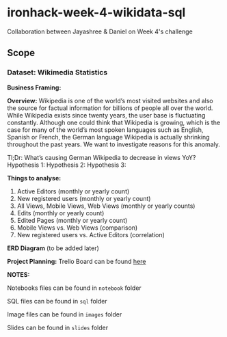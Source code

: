 # ironhack-week-4-wikidata-sql
Collaboration between Jayashree &amp; Daniel on Week 4's challenge

## Scope
### Dataset: Wikimedia Statistics

**Business Framing:**

**Overview:** Wikipedia is one of the world’s most visited websites and also the source for factual information for billions of people all over the world. While Wikipedia exists since twenty years, the user base is fluctuating constantly. Although one could think that Wikipedia is growing, which is the case for many of the world’s most spoken languages such as English, Spanish or French, the German language Wikipedia is actually shrinking throughout the past years. We want to investigate reasons for this anomaly. 


Tl;Dr: What’s causing German Wikipedia to decrease in views YoY? 
Hypothesis 1: 
Hypothesis 2: 
Hypothesis 3: 

**Things to analyse:**
1. Active Editors (monthly or yearly count)
2. New registered users (monthly or yearly count)
3. All Views, Mobile Views, Web Views (monthly or yearly counts)
4. Edits (monthly or yearly count)
5. Edited Pages (monthly or yearly count)
6. Mobile Views vs. Web Views (comparison)
7. New registered users vs. Active Editors (correlation)


**ERD Diagram**
(to be added later)


**Project Planning:** Trello Board can be found [here](https://trello.com/b/NWCTnIAx/ironhack-week-4-jd) 


**NOTES:**

Notebooks files can be found in `notebook` folder

SQL files can be found in `sql` folder

Image files can be found in `images` folder

Slides can be found in `slides` folder
